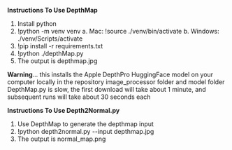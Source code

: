 **Instructions To Use DepthMap**

1. Install python
2. !python -m venv venv
  a. Mac: !source ./venv/bin/activate
  b. Windows: ./venv/Scripts/activate
3. !pip install -r requirements.txt
4. !python ./depthMap.py
5. The output is depthmap.jpg

**Warning**... this installs the Apple DepthPro HuggingFace model on your computer locally in the repository image_processor folder and model folder
DepthMap.py is slow, the first download will take about 1 minute, and subsequent runs will take about 30 seconds each

**Instructions To Use Depth2Normal.py**

1. Use DepthMap to generate the depthmap input
2. !python depth2normal.py --input depthmap.jpg
3. The output is normal_map.png
